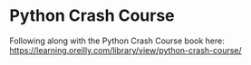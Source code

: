 # Python Crash Course

Following along with the Python Crash Course book here: https://learning.oreilly.com/library/view/python-crash-course/
